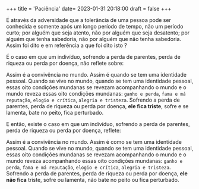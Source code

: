 +++
title = 'Paciência'
date= 2023-01-31 20:18:00
draft = false
+++

É através da adversidade que a tolerância de uma pessoa pode ser conhecida e somente após um longo período de tempo, não um período curto; por alguém que seja atento, não por alguém que seja desatento; por alguém que tenha sabedoria, não por alguém que não tenha sabedoria. Assim foi dito e em referência a que foi dito isto ?

É o caso em que um indivíduo, sofrendo a perda de parentes, perda de riqueza ou perda por doença, não reflete sobre: 

Assim é a convivência no mundo. Assim é quando se tem uma identidade pessoal. Quando se vive no mundo, quando se tem uma identidade pessoal, essas oito condições mundanas se revezam acompanhando o mundo e o mundo reveza  essas oito condições mundanas: `ganho e perda`, `fama e má reputação`, `elogio e crítica`, `alegria e tristeza`. Sofrendo a perda de parentes, perda de riqueza ou perda por doença, **ele fica triste**, sofre e se lamenta, bate no peito, fica perturbado. 

E então, existe o caso em que um indivíduo, sofrendo a perda de parentes, perda de riqueza ou perda por doença, reflete: 

Assim é a convivência no mundo. Assim é como se tem uma identidade pessoal. Quando se vive no mundo, quando se tem uma identidade pessoal, essas oito condições mundanas se revezam acompanhando o mundo e o mundo reveza acompanhando essas oito condições mundanas: `ganho e perda`, `fama e má reputação`, `elogio e crítica`, `alegria e tristeza`. Sofrendo a perda de parentes, perda de riqueza ou perda por doença, **ele não fica** triste, sofre ou lamenta, não bate no peito ou fica perturbado.